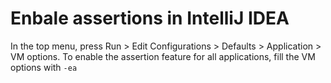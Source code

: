 # Enbale assertions in IntelliJ IDEA
In the top menu, press Run > Edit Configurations > Defaults > Application > VM options.
To enable the assertion feature for all applications, fill the VM options with `-ea`
